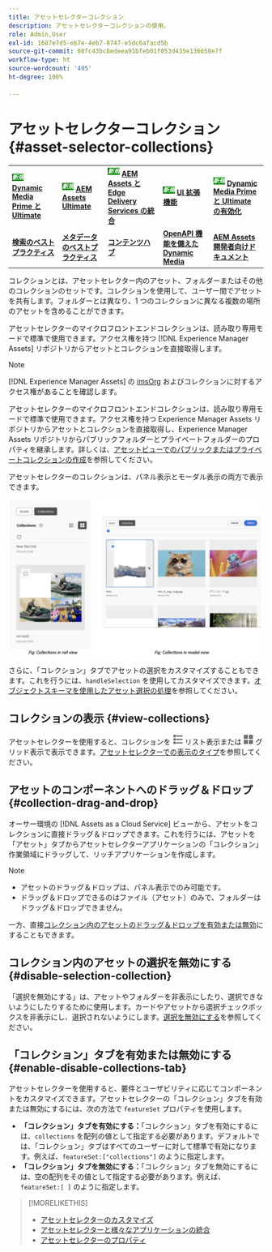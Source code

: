 ```yaml
---
title: アセットセレクターコレクション
description: アセットセレクターコレクションの使用。
role: Admin,User
exl-id: 1687e7d5-eb7e-4eb7-8747-e5dc6afacd5b
source-git-commit: 08fc43bc8edeea91bfeb01f053d435e136658e7f
workflow-type: ht
source-wordcount: '495'
ht-degree: 100%

---
```


# アセットセレクターコレクション {#asset-selector-collections}

<table>
    <tr>
        <td>
            <sup style= "background-color:#008000; color:#FFFFFF; font-weight:bold"><i>新規</i></sup> <a href="/help/assets/dynamic-media/dm-prime-ultimate.md"><b>Dynamic Media Prime と Ultimate</b></a>
        </td>
        <td>
            <sup style= "background-color:#008000; color:#FFFFFF; font-weight:bold"><i>新規</i></sup> <a href="/help/assets/assets-ultimate-overview.md"><b>AEM Assets Ultimate</b></a>
        </td>
        <td>
            <sup style= "background-color:#008000; color:#FFFFFF; font-weight:bold"><i>新規</i></sup> <a href="/help/assets/integrate-aem-assets-edge-delivery-services.md"><b>AEM Assets と Edge Delivery Services の統合</b></a>
        </td>
        <td>
            <sup style= "background-color:#008000; color:#FFFFFF; font-weight:bold"><i>新規</i></sup> <a href="/help/assets/aem-assets-view-ui-extensibility.md"><b>UI 拡張機能</b></a>
        </td>
          <td>
            <sup style= "background-color:#008000; color:#FFFFFF; font-weight:bold"><i>新規</i></sup> <a href="/help/assets/dynamic-media/enable-dynamic-media-prime-and-ultimate.md"><b>Dynamic Media Prime と Ultimate の有効化</b></a>
        </td>
    </tr>
    <tr>
        <td>
            <a href="/help/assets/search-best-practices.md"><b>検索のベストプラクティス</b></a>
        </td>
        <td>
            <a href="/help/assets/metadata-best-practices.md"><b>メタデータのベストプラクティス</b></a>
        </td>
        <td>
            <a href="/help/assets/product-overview.md"><b>コンテンツハブ</b></a>
        </td>
        <td>
            <a href="/help/assets/dynamic-media-open-apis-overview.md"><b>OpenAPI 機能を備えた Dynamic Media</b></a>
        </td>
        <td>
            <a href="https://developer.adobe.com/experience-cloud/experience-manager-apis/"><b>AEM Assets 開発者向けドキュメント</b></a>
        </td>
    </tr>
</table>

コレクションとは、アセットセレクター内のアセット、フォルダーまたはその他のコレクションのセットです。コレクションを使用して、ユーザー間でアセットを共有します。フォルダーとは異なり、1 つのコレクションに異なる複数の場所のアセットを含めることができます。

アセットセレクターのマイクロフロントエンドコレクションは、読み取り専用モードで標準で使用できます。アクセス権を持つ [!DNL Experience Manager Assets] リポジトリからアセットとコレクションを直接取得します。

>[!NOTE]
>
>[!DNL Experience Manager Assets] の [imsOrg](/help/assets/asset-selector-properties.md) およびコレクションに対するアクセス権があることを確認します。

アセットセレクターのマイクロフロントエンドコレクションは、読み取り専用モードで標準で使用できます。アクセス権を持つ Experience Manager Assets リポジトリからアセットとコレクションを直接取得し、Experience Manager Assets リポジトリからパブリックフォルダーとプライベートフォルダーのプロパティを継承します。詳しくは、[アセットビューでのパブリックまたはプライベートコレクションの作成](/help/assets/manage-collections-assets-view.md#create-collection)を参照してください。

アセットセレクターのコレクションは、パネル表示とモーダル表示の両方で表示できます。

![パネル表示のコレクション](assets/collections-rail-modal-view.png)

<!--
Additionally, you can [customize](/help/assets/asset-selector-customization.md) the `featureSet` property to enable or disable collections in Asset Selector. See [enable or disable Collections tab](#enable-disable-collections-tab).-->

さらに、「コレクション」タブでアセットの選択をカスタマイズすることもできます。これを行うには、`handleSelection` を使用してカスタマイズできます。[オブジェクトスキーマを使用したアセット選択の処理](/help/assets/asset-selector-customization.md#handling-selection)を参照してください。

## コレクションの表示 {#view-collections}

アセットセレクターを使用すると、コレクションを ![リスト表示](assets/do-not-localize/list-view.png) リスト表示または ![グリッド表示](assets/do-not-localize/grid-view.png) グリッド表示で表示できます。[アセットセレクターでの表示のタイプ](overview-asset-selector.md#types-of-view)を参照してください。

## アセットのコンポーネントへのドラッグ＆ドロップ {#collection-drag-and-drop}

オーサー環境の [!DNL Assets as a Cloud Service] ビューから、アセットをコレクションに直接ドラッグ＆ドロップできます。これを行うには、アセットを「アセット」タブからアセットセレクターアプリケーションの「コレクション」作業領域にドラッグして、リッチアプリケーションを作成します。

>[!NOTE]
>
>* アセットのドラッグ＆ドロップは、パネル表示でのみ可能です。
>* ドラッグ＆ドロップできるのはファイル（アセット）のみで、フォルダーはドラッグ＆ドロップできません。

一方、直接[コレクション内のアセットのドラッグ＆ドロップを有効または無効](asset-selector-customization.md#enable-disable-drag-and-drop)にすることもできます。

## コレクション内のアセットの選択を無効にする {#disable-selection-collection}

「選択を無効にする」は、アセットやフォルダーを非表示にしたり、選択できないようにしたりするために使用します。カードやアセットから選択チェックボックスを非表示にし、選択されないようにします。[選択を無効にする](/help/assets/asset-selector-customization.md#disable-selection)を参照してください。

## 「コレクション」タブを有効または無効にする {#enable-disable-collections-tab}

アセットセレクターを使用すると、要件とユーザビリティに応じてコンポーネントをカスタマイズできます。アセットセレクターの「コレクション」タブを有効または無効にするには、次の方法で `featureSet` プロパティを使用します。

* **「コレクション」タブを有効にする：**「コレクション」タブを有効にするには、`collections` を配列の値として指定する必要があります。デフォルトでは、「コレクション」タブはすべてのユーザーに対して標準で有効になります。例えば、`featureSet:["collections"]` のように指定します。
* **「コレクション」タブを無効にする：**「コレクション」タブを無効にするには、空の配列をその値として指定する必要があります。例えば、`featureSet:[ ]` のように指定します。

>[!MORELIKETHIS]
>
>* [アセットセレクターのカスタマイズ](/help/assets/asset-selector-customization.md)
>* [アセットセレクターと様々なアプリケーションの統合](/help/assets/integrate-asset-selector.md)
>* [アセットセレクターのプロパティ](/help/assets/asset-selector-properties.md)
